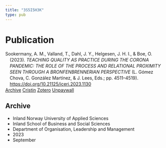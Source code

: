 ```yaml
---
title: "3S5I5H3K"
type: pub
---
```

<h1>Publication</h1>
<article id="csl-bib-container-3S5I5H3K" class="csl-bib-container">
  <div class="csl-bib-body" style="line-height: 1.35; padding-left: 1em; text-indent:-1em;">
  <div class="csl-entry">Sookermany, A. M., Valland, T., Dahl, J. Y., Helgesen, J. H. I., &amp; Boe, O. (2023). <i>TEACHING QUALITY AS PRACTICE DURING THE CORONA PANDEMIC: THE ROLE OF THE PROCESS AND RELATIONAL PROXIMITY SEEN THROUGH A BRONFENBRENNERIAN PERSPECTIVE</i> (L. G&#xF3;mez Chova, C. Gonz&#xE1;lez Mart&#xED;nez, &amp; J. Lees, Eds.; pp. 4511&#x2013;4519). <a href="https://doi.org/10.21125/iceri.2023.1130">https://doi.org/10.21125/iceri.2023.1130</a></div>
</div>
  <div class="csl-bib-buttons">
    <a href="#taxonomy-article-3S5I5H3K" class="csl-bib-button">Archive</a>
    <a href="https://app.cristin.no/results/show.jsf?id=2178892" alt="Cristin URL" class="csl-bib-button">Cristin</a>
    <a href="http://zotero.org/groups/5402882/items/3S5I5H3K" alt="Zotero URL" class="csl-bib-button">Zotero</a>
    <a href="https://doi.org/10.21125/iceri.2023.1130" class="csl-bib-button">Unpaywall</a>
  </div>
  <div id="csl-bib-meta-container-3S5I5H3K"></div>
</article>
<div id="csl-bib-meta-3S5I5H3K" class="csl-bib-meta">
  <article id="taxonomy-article-3S5I5H3K" class="taxonomy-article">
    <h1>Archive</h1>
    <ul>
      <li>Inland Norway University of Applied Sciences</li>
      <li>Inland School of Business and Social Sciences</li>
      <li>Department of Organisation, Leadership and Management</li>
      <li>2023</li>
      <li>September</li>
    </ul>
  </article>
</div>
